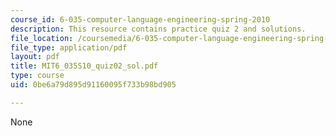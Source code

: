 ```yaml
---
course_id: 6-035-computer-language-engineering-spring-2010
description: This resource contains practice quiz 2 and solutions.
file_location: /coursemedia/6-035-computer-language-engineering-spring-2010/0be6a79d895d91160095f733b98bd905_MIT6_035S10_quiz02_sol.pdf
file_type: application/pdf
layout: pdf
title: MIT6_035S10_quiz02_sol.pdf
type: course
uid: 0be6a79d895d91160095f733b98bd905

---
```

None